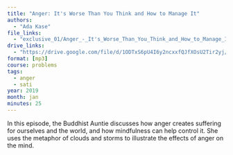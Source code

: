 ```yaml
---
title: "Anger: It's Worse Than You Think and How to Manage It"
authors:
  - "Ada Kase"
file_links:
  - "exclusive_01/Anger_-_It's_Worse_Than_You_Think_and_How_to_Manage_It%20(2019-01-24)%20-%20Buddhist%20Auntie.mp3"
drive_links:
  - "https://drive.google.com/file/d/1ODTxS6pU4I6y2ncxxfQJfXOsU2Tir2yj/view?usp=sharing"
format: [mp3]
course: problems
tags:
  - anger
  - sati
year: 2019
month: jan
minutes: 25
---
```


In this episode, the Buddhist Auntie discusses how anger creates suffering for ourselves and the world, and how mindfulness can help control it. She uses the metaphor of clouds and storms to illustrate the effects of anger on the mind. 
